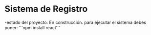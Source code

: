 <h1>Sistema de Registro</h1>
-estado del proyecto: En construcción.
para ejecutar el sistema debes poner:
'''npm install react'''
